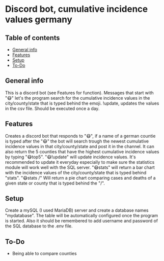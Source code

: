 # Discord bot, cumulative incidence values germany

## Table of contents
* [General info](#general-info)
* [Features](#Features)
* [Setup](#Setup)
* [To-Do](#To-Do)

## General info
This is a discord bot (see Features for function). Messages that start with "😷" let's the program search for the cumulative incidence values in the city/county/state that is typed behind the emoji. !update, updates the values in the csv file. Should be executed once a day.

## Features

Creates a discord bot that responds to "😷", if a name of a german countie is typed after the "😷" the bot will search trough the newest cumulative incidence values in that city/county/state and post it in the channel. It can also return the 5 counties that have the highest cumulative incidence values by typing "😷top5". "😷!update" will update incidence values. It's recommended to update it everyday especially to make sure the statistics module will work well with the SQL server. "😷stats" will return a bar chart with the incidence values of the city/county/state that is typed behind "stats". "😷stats /" Will return a pie chart comparing cases and deaths of a given state or county that is typed behind the "/".

## Setup

Create a mySQL (I used MariaDB) server and create a database names "mydatabase". The table will be automatically configured once the program is started. Also it should be remembered to add username and password of the SQL database to the .env file.

## To-Do
* Being able to compare counties